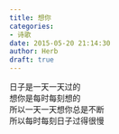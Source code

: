 ```yaml
---  
title: 想你  
categories:  
- 诗歌  
date: 2015-05-20 21:14:30  
author: Herb  
draft: true
---  
```

日子是一天一天过的  
想你是每时每刻想的  
所以一天一天想你总是不断  
所以每时每刻日子过得很慢